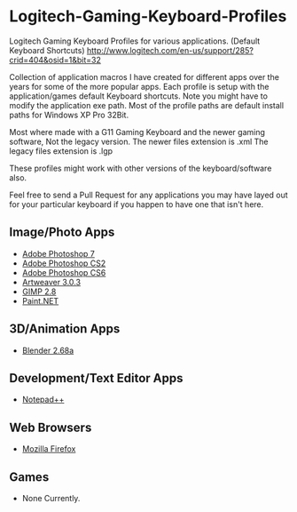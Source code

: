 Logitech-Gaming-Keyboard-Profiles
=================================

Logitech Gaming Keyboard Profiles for various applications. (Default Keyboard Shortcuts)
http://www.logitech.com/en-us/support/285?crid=404&osid=1&bit=32

Collection of application macros I have created for different apps over the years for some of the more popular apps.
Each profile is setup with the application/games default Keyboard shortcuts.
Note you might have to modify the application exe path.
Most of the profile paths are default install paths for Windows XP Pro 32Bit.

Most where made with a G11 Gaming Keyboard and the newer gaming software, Not the legacy version.
The newer files extension is .xml
The legacy files extension is .lgp

These profiles might work with other versions of the keyboard/software also.

Feel free to send a Pull Request for any applications you may have layed out for your particular keyboard if you happen to have one that isn't here.

Image/Photo Apps
----------------
 * [Adobe Photoshop 7](http://www.adobe.com/)
 * [Adobe Photoshop CS2](http://www.adobe.com/)
 * [Adobe Photoshop CS6](http://www.adobe.com/)
 * [Artweaver 3.0.3](http://www.artweaver.de/en)
 * [GIMP 2.8](http://www.gimp.org/)
 * [Paint.NET](http://www.getpaint.net/)

3D/Animation Apps
-----------------
 * [Blender 2.68a](http://www.blender.org/)

Development/Text Editor Apps
----------------------------
 * [Notepad++](http://notepad-plus-plus.org/)

Web Browsers
------------
 * [Mozilla Firefox](http://www.mozilla.org/en-US/firefox/new/)

Games
-----
 * None Currently.

